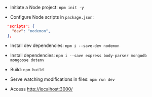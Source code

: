 - Initiate a Node project:
`npm init -y`

- Configure Node scripts in `package.json`:
```json
  "scripts": {
    "dev": "nodemon",
  },
```

- Install dev dependencies:
`npm i --save-dev nodemon`

- Install dependencies:
`npm i --save express body-parser mongodb mongoose dotenv`

- Build:
`npm build`

- Serve watching modifications in files:
`npm run dev`

- Access [http://localhost:3000/](http://localhost:3000/)

